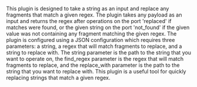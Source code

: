 This plugin is designed to take a string as an input and replace any fragments that match a given regex. The plugin takes any payload as an input and returns the regex after operations on the port 'replaced' if matches were found, or the given string on the port 'not_found' if the given value was not containing any fragment matching the given regex. The plugin is configured using a JSON configuration which requires three parameters: a string, a regex that will match fragments to replace, and a string to replace with. The string parameter is the path to the string that you want to operate on, the find_regex parameter is the regex that will match fragments to replace, and the replace_with parameter is the path to the string that you want to replace with. This plugin is a useful tool for quickly replacing strings that match a given regex.